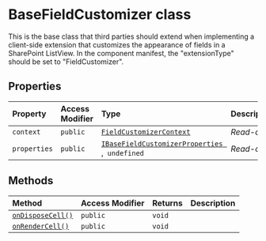 # BaseFieldCustomizer class







This is the base class that third parties should extend when implementing a client-side extension that customizes the appearance of fields in a SharePoint ListView. In the component manifest, the "extensionType" should be set to "FieldCustomizer".



## Properties

| Property	   | Access Modifier | Type	| Description|
|:-------------|:----|:-------|:-----------|
|`context`     | `public` | [`FieldCustomizerContext`](../../sp-listview-extensibility.api/class/fieldcustomizercontext.md) | _Read-only._  |
|`properties`     | `public` | [`IBaseFieldCustomizerProperties `](../../sp-listview-extensibility.api/interface/ibasefieldcustomizerproperties.md),` undefined` | _Read-only._  |




## Methods

| Method	   | Access Modifier | Returns	| Description|
|:-------------|:----|:-------|:-----------|
|[`onDisposeCell()`](ondisposecell-basefieldcustomizer.md)     | `public` | `void` |  |
|[`onRenderCell()`](onrendercell-basefieldcustomizer.md)     | `public` | `void` |  |





